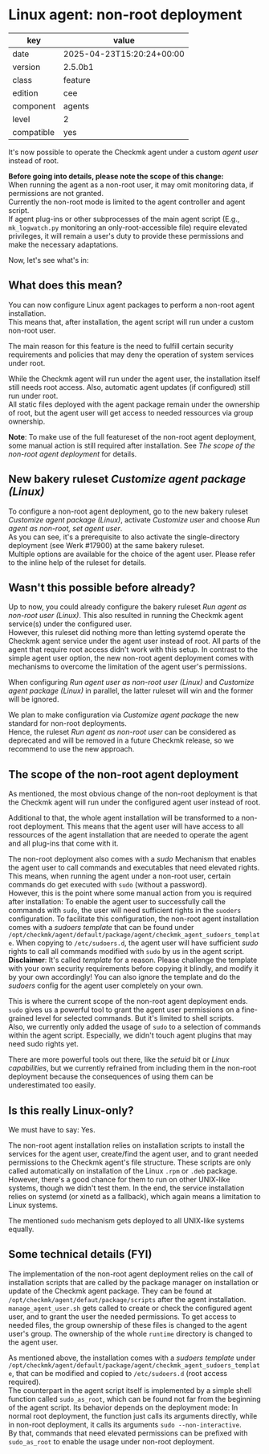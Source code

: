 [//]: # (werk v2)
# Linux agent: non-root deployment

key        | value
---------- | ---
date       | 2025-04-23T15:20:24+00:00
version    | 2.5.0b1
class      | feature
edition    | cee
component  | agents
level      | 2
compatible | yes

It's now possible to operate the Checkmk agent under a custom _agent user_ instead of root.

__Before going into details, please note the scope of this change:__\
When running the agent as a non-root user, it may omit monitoring data, if permissions are not granted.\
Currently the non-root mode is limited to the agent controller and agent script.\
If agent plug-ins or other subprocesses of the main agent script (E.g., `mk_logwatch.py` monitoring an only-root-accessible file) require elevated privileges, it will remain a user's duty to provide these permissions and make the necessary adaptations.

Now, let's see what's in:

## What does this mean?
You can now configure Linux agent packages to perform a non-root agent installation.\
This means that, after installation, the agent script will run under a custom non-root user.

The main reason for this feature is the need to fulfill certain security requirements and policies
that may deny the operation of system services under root.

While the Checkmk agent will run under the agent user, the installation itself still needs root access.
Also, automatic agent updates (if configured) still run under root.\
All static files deployed with the agent package remain under the ownership of root, but the agent user
will get access to needed ressources via group ownership.

__Note__: To make use of the full featureset of the non-root agent deployment, some manual action is still
required after installation. See _The scope of the non-root agent deployment_ for details.

## New bakery ruleset _Customize agent package (Linux)_
To configure a non-root agent deployment, go to the new bakery ruleset _Customize agent package (Linux)_,
activate _Customize user_ and choose _Run agent as non-root, set agent user_.\
As you can see, it's a prerequisite to also activate the single-directory deployment (see Werk #17900)
at the same bakery ruleset.\
Multiple options are available for the choice of the agent user. Please refer to the inline help of the ruleset for details.

## Wasn't this possible before already?
Up to now, you could already configure the bakery ruleset _Run agent as non-root user (Linux)_.
This also resulted in running the Checkmk agent service(s) under the configured user.\
However, this ruleset did nothing more than letting systemd operate the Checkmk agent service under
the agent user instead of root. All parts of the agent that require root access didn't work with this setup.
In contrast to the simple agent user option, the new non-root agent deployment comes with mechanisms to
overcome the limitation of the agent user's permissions.

When configuring _Run agent user as non-root user (Linux)_ and _Customize agent package (Linux)_ in parallel,
the latter ruleset will win and the former will be ignored.

We plan to make configuration via _Customize agent package_ the new standard for non-root deployments.\
Hence, the ruleset _Run agent as non-root user_ can be considered as deprecated and will be removed
in a future Checkmk release, so we recommend to use the new approach.

## The scope of the non-root agent deployment
As mentioned, the most obvious change of the non-root deployment is that the Checkmk agent will run
under the configured agent user instead of root.

Additional to that, the whole agent installation will be transformed to a non-root deployment. This means
that the agent user will have access to all ressources of the agent installation that are needed to
operate the agent and all plug-ins that come with it.

The non-root deployment also comes with a _sudo_ Mechanism that enables the agent user to call commands
and executables that need elevated rights. This means, when running the agent under a non-root user, certain
commands do get executed with `sudo` (without a password).\
However, this is the point where some manual action from you is required after installation:
To enable the agent user to successfully call the commands with `sudo`, the user will need sufficient rights
in the `suoders` configuration. To facilitate this configuration, the non-root agent installation comes with
a _sudoers template_ that can be found under `/opt/checkmk/agent/default/package/agent/checkmk_agent_sudoers_template`.
When copying to `/etc/sudoers.d`, the agent user will have sufficient _sudo_ rights to call all commands modified
with `sudo` by us in the agent script.\
__Disclaimer__: It's called _template_ for a reason. Please challenge the template with your own security
requirements before copying it blindly, and modify it by your own accordingly!
You can also ignore the template and do the _sudoers_ config for the agent user completely on your own.

This is where the current scope of the non-root agent deployment ends.\
`sudo` gives us a powerful tool to grant the agent user permissions on a fine-grained level for selected
commands. But it's limited to shell scripts.\
Also, we currently only added the usage of `sudo` to a selection of commands within the agent script.
Especially, we didn't touch agent plugins that may need sudo rights yet.

There are more powerful tools out there, like the _setuid_ bit or _Linux capabilities_, but we currently
refrained from including them in the non-root deployment because the consequences of using them can be
underestimated too easily.

## Is this really Linux-only?
We must have to say: Yes.

The non-root agent installation relies on installation scripts to install the services for the agent user,
create/find the agent user, and to grant needed permissions to the Checkmk agent's file structure.
These scripts are only called automatically on installation of the Linux `.rpm` or `.deb` package.\
However, there's a good chance for them to run on other UNIX-like systems, though we didn't test them.
In the end, the service installation relies on systemd (or xinetd as a fallback), which again means a
limitation to Linux systems.

The mentioned `sudo` mechanism gets deployed to all UNIX-like systems equally.

## Some technical details (FYI)
The implementation of the non-root agent deployment relies on the call of installation scripts that
are called by the package manager on installation or update of the Checkmk agent package. They can be
found at `/opt/checkmk/agent/defaut/package/scripts` after the agent installation.\
`manage_agent_user.sh` gets called to create or check the configured agent user, and to grant the user
the needed permissions. To get access to needed files, the group ownership of these files is changed
to the agent user's group. The ownership of the whole `runtime` directory is changed to the agent user.

As mentioned above, the installation comes with a _sudoers template_ under
`/opt/checkmk/agent/default/package/agent/checkmk_agent_sudoers_template`, that can be modified
and copied to `/etc/sudoers.d` (root access required).\
The counterpart in the agent script itself is implemented by a simple shell
function called `sudo_as_root`, which can be found not far from the beginning of the agent script.
Its behavior depends on the deployment mode: In normal root deployment, the function just calls its
arguments directly, while in non-root deployment, it calls its arguments `sudo --non-interactive`.\
By that, commands that need elevated permissions can be prefixed with `sudo_as_root` to enable the
usage under non-root deployment.


